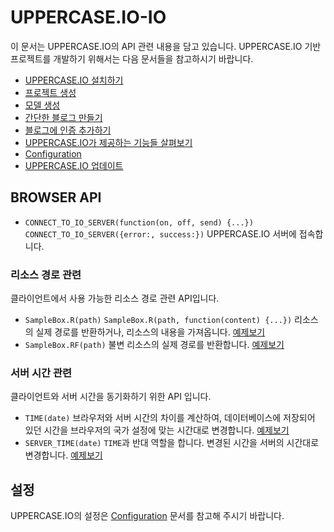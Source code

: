 # UPPERCASE.IO-IO
이 문서는 UPPERCASE.IO의 API 관련 내용을 담고 있습니다. UPPERCASE.IO 기반 프로젝트를 개발하기 위해서는 다음 문서들을 참고하시기 바랍니다.

* [UPPERCASE.IO 설치하기](INSTALL.md)
* [프로젝트 생성](CREATE_PROJECT.md)
* [모델 생성](CREATE_MODEL.md)
* [간단한 블로그 만들기](MAKE_BLOG.md)
* [블로그에 인증 추가하기](ADD_AUTH_TO_BLOG.md)
* [UPPERCASE.IO가 제공하는 기능들 살펴보기](OVERVIEW.md)
* [Configuration](CONFIG.md)
* [UPPERCASE.IO 업데이트](UPDATE.md)

## BROWSER API
* `CONNECT_TO_IO_SERVER(function(on, off, send) {...})` `CONNECT_TO_IO_SERVER({error:, success:})` UPPERCASE.IO 서버에 접속합니다.

### 리소스 경로 관련
클라이언트에서 사용 가능한 리소스 경로 관련 API입니다.
* `SampleBox.R(path)` `SampleBox.R(path, function(content) {...})` 리소스의 실제 경로를 반환하거나, 리소스의 내용을 가져옵니다. [예제보기](https://github.com/UPPERCASE-Series/UPPERCASE.IO/blob/master/EXAMPLES/IO/CLIENT/R.js)
* `SampleBox.RF(path)` 불변 리소스의 실제 경로를 반환합니다. [예제보기](https://github.com/UPPERCASE-Series/UPPERCASE.IO/blob/master/EXAMPLES/IO/CLIENT/RF.js)

### 서버 시간 관련
클라이언트와 서버 시간을 동기화하기 위한 API 입니다.
* `TIME(date)` 브라우저와 서버 시간의 차이를 계산하여, 데이터베이스에 저장되어 있던 시간을 브라우저의 국가 설정에 맞는 시간대로 변경합니다. [예제보기](https://github.com/UPPERCASE-Series/UPPERCASE.IO/blob/master/EXAMPLES/IO/CLIENT/TIME.js)
* `SERVER_TIME(date)` `TIME`과 반대 역할을 합니다. 변경된 시간을 서버의 시간대로 변경합니다. [예제보기](https://github.com/UPPERCASE-Series/UPPERCASE.IO/blob/master/EXAMPLES/IO/CLIENT/SERVER_TIME.js)

## 설정
UPPERCASE.IO의 설정은 [Configuration](CONFIG.md) 문서를 참고해 주시기 바랍니다.